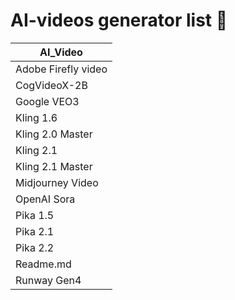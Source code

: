 # AI-videos generator list :movie_camera:

| AI_Video           |
|--------------------|
| Adobe Firefly video|
| CogVideoX-2B       |
| Google VEO3        |
| Kling 1.6          |
| Kling 2.0 Master   |
| Kling 2.1          |
| Kling 2.1 Master   |
| Midjourney Video   |
| OpenAI Sora        |
| Pika 1.5           |
| Pika 2.1           |
| Pika 2.2           |
| Readme.md          |
| Runway Gen4        |
